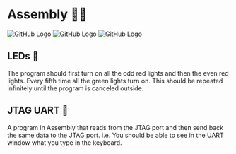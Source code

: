 

# Assembly :technologist:
![GitHub Logo](https://img.shields.io/badge/Version-1.0.0-blue) ![GitHub Logo](https://img.shields.io/badge/-Assembly) ![GitHub Logo](https://img.shields.io/badge/-Node.js-blue) 

## LEDs :whale:
The program should first turn on all the odd red lights and then the even red lights. 
Every fifth time all the green lights turn on. This should be repeated 
infinitely until the program is canceled outside. 

## JTAG UART :dolphin: 
A program in Assembly that reads from the JTAG port
and then send back the same data to the JTAG port. i.e. You should be able to see in the UART window what
you type in the keyboard.

